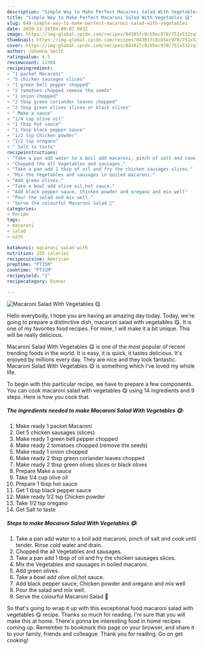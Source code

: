 ```yaml
---
description: "Simple Way to Make Perfect Macaroni Salad With Vegetables 😋"
title: "Simple Way to Make Perfect Macaroni Salad With Vegetables 😋"
slug: 644-simple-way-to-make-perfect-macaroni-salad-with-vegetables
date: 2020-11-28T04:09:07.003Z
image: https://img-global.cpcdn.com/recipes/84301fc8cb5ec978/751x532cq70/macaroni-salad-with-vegetables-😋-recipe-main-photo.jpg
thumbnail: https://img-global.cpcdn.com/recipes/84301fc8cb5ec978/751x532cq70/macaroni-salad-with-vegetables-😋-recipe-main-photo.jpg
cover: https://img-global.cpcdn.com/recipes/84301fc8cb5ec978/751x532cq70/macaroni-salad-with-vegetables-😋-recipe-main-photo.jpg
author: Johanna Smith
ratingvalue: 4.5
reviewcount: 13308
recipeingredient:
- "1 packet Macaroni"
- "5 chicken sausages slices"
- "1 green bell pepper chopped"
- "2 tomatoes chopped remove the seeds"
- "1 onion chopped"
- "2 tbsp green coriander leaves chopped"
- "2 tbsp green olives slices or black olives"
- " Make a sauce"
- "1/4 cup olive oil"
- "1 tbsp hot sauce"
- "1 tbsp black pepper sauce"
- "1/2 tsp Chicken powder"
- "1/2 tsp oregano"
- " Salt to taste"
recipeinstructions:
- "Take a pan add water to a boil add macaroni, pinch of salt and cook until tender. Rinse cold water and drain."
- "Chopped the all Vegetables and sausages."
- "Take a pan add 1 tbsp of oil and fry the chicken sausages slices."
- "Mix the Vegetables and sausages in boiled macaroni."
- "Add green olives."
- "Take a bowl add olive oil,hot sauce."
- "Add black pepper sauce, Chicken powder and oregano and mix well"
- "Pour the salad and mix well."
- "Serve the colourful Macaroni Salad 🥗"
categories:
- Recipe
tags:
- macaroni
- salad
- with

katakunci: macaroni salad with 
nutrition: 155 calories
recipecuisine: American
preptime: "PT35M"
cooktime: "PT31M"
recipeyield: "2"
recipecategory: Dinner

---
```



![Macaroni Salad With Vegetables 😋](https://img-global.cpcdn.com/recipes/84301fc8cb5ec978/751x532cq70/macaroni-salad-with-vegetables-😋-recipe-main-photo.jpg)

Hello everybody, I hope you are having an amazing day today. Today, we're going to prepare a distinctive dish, macaroni salad with vegetables 😋. It is one of my favorites food recipes. For mine, I will make it a bit unique. This will be really delicious.



Macaroni Salad With Vegetables 😋 is one of the most popular of recent trending foods in the world. It is easy, it is quick, it tastes delicious. It's enjoyed by millions every day. They are nice and they look fantastic. Macaroni Salad With Vegetables 😋 is something which I've loved my whole life.


To begin with this particular recipe, we have to prepare a few components. You can cook macaroni salad with vegetables 😋 using 14 ingredients and 9 steps. Here is how you cook that.

<!--inarticleads1-->

##### The ingredients needed to make Macaroni Salad With Vegetables 😋:

1. Make ready 1 packet Macaroni
1. Get 5 chicken sausages (slices)
1. Make ready 1 green bell pepper chopped
1. Make ready 2 tomatoes chopped (remove the seeds)
1. Make ready 1 onion chopped
1. Make ready 2 tbsp green coriander leaves chopped
1. Make ready 2 tbsp green olives slices or black olives
1. Prepare  Make a sauce
1. Take 1/4 cup olive oil
1. Prepare 1 tbsp hot sauce
1. Get 1 tbsp black pepper sauce
1. Make ready 1/2 tsp Chicken powder
1. Take 1/2 tsp oregano
1. Get  Salt to taste




<!--inarticleads2-->

##### Steps to make Macaroni Salad With Vegetables 😋:

1. Take a pan add water to a boil add macaroni, pinch of salt and cook until tender. Rinse cold water and drain.
1. Chopped the all Vegetables and sausages.
1. Take a pan add 1 tbsp of oil and fry the chicken sausages slices.
1. Mix the Vegetables and sausages in boiled macaroni.
1. Add green olives.
1. Take a bowl add olive oil,hot sauce.
1. Add black pepper sauce, Chicken powder and oregano and mix well
1. Pour the salad and mix well.
1. Serve the colourful Macaroni Salad 🥗




So that's going to wrap it up with this exceptional food macaroni salad with vegetables 😋 recipe. Thanks so much for reading. I'm sure that you will make this at home. There's gonna be interesting food in home recipes coming up. Remember to bookmark this page on your browser, and share it to your family, friends and colleague. Thank you for reading. Go on get cooking!
